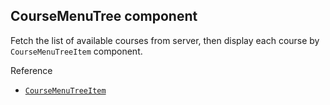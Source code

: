 ## CourseMenuTree component

Fetch the list of available courses from server, then display each course by `CourseMenuTreeItem` component.

Reference
- [`CourseMenuTreeItem`](./CourseMenuTreeItem.md)